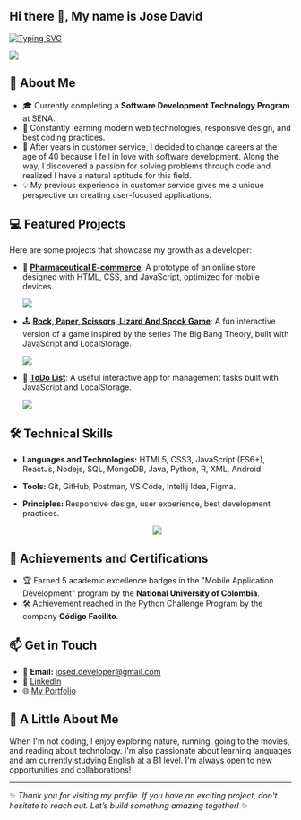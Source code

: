 ## Hi there 👋, My name is Jose David

[![Typing SVG](https://readme-typing-svg.demolab.com?font=Fira+Code&pause=1000&color=06CC39&width=435&lines=Welcome+to+my+GitHub+profile!+%F0%9F%8E%89;I'm+a+Full+Stack+Developer+)](https://git.io/typing-svg)

<!--<img src="https://i.imgur.com/xuzn02J.jpg">-->
<img src="https://i.imgur.com/xV3QQ9w.jpg">

## 🚀 About Me  
- 🎓 Currently completing a **Software Development Technology Program** at SENA.  
- 🌱 Constantly learning modern web technologies, responsive design, and best coding practices.  
- 💼 After years in customer service, I decided to change careers at the age of 40 because I fell in love with software development. Along the way, I discovered a passion for solving problems through code and realized I have a natural aptitude for this field.  
- 💡 My previous experience in customer service gives me a unique perspective on creating user-focused applications.  

## 💻 Featured Projects
Here are some projects that showcase my growth as a developer:

- 🏪 [**Pharmaceutical E-commerce**](https://josedavid038.github.io/Ecommerce_Droguerias_DAO/): A prototype of an online store designed with HTML, CSS, and JavaScript, optimized for mobile devices.
  

  <img src="https://i.imgur.com/mA3t09o.png">

- 🕹️ [**Rock, Paper, Scissors, Lizard And Spock Game**](https://josedavid038.github.io/The-Big-Bang-Theory-Game/): A fun interactive version of a game inspired by the series The Big Bang Theory, built with JavaScript and LocalStorage.


  <img src="https://i.imgur.com/929Qk9Z.png">

- 🌟 [**ToDo List**](https://josedavid038.github.io/toDo-List/): A useful interactive app for management tasks built with JavaScript and LocalStorage.


  <img src="https://i.imgur.com/ZRPeXN3.png">

## 🛠️ Technical Skills
- **Languages and Technologies:** HTML5, CSS3, JavaScript (ES6+), ReactJs, Nodejs, SQL, MongoDB, Java, Python, R, XML, Android.
- **Tools:** Git, GitHub, Postman, VS Code, Intellij Idea, Figma.
- **Principles:** Responsive design, user experience, best development practices.

  <p align="center">
  <a href="https://skillicons.dev">
    <img src="https://skillicons.dev/icons?i=git,html,css,js,react,mysql,mongodb,postman,nodejs,py,anaconda,androidstudio,java,figma,vscode,idea,linux" />
  </a>
</p>

## 🎯 Achievements and Certifications
- 🏆 Earned 5 academic excellence badges in the "Mobile Application Development" program by the **National University of Colombia**.
- 🛠️ Achievement reached in the Python Challenge Program by the company **Código Facilito**.

## 📫 Get in Touch
- 📧 **Email:** [josed.developer@gmail.com](mailto:josed.developer@gmail.com)
- 💼 [LinkedIn](https://www.linkedin.com/in/jose-david-gonzalez-sd/)
- 🌐 [My Portfolio]()

## 🎨 A Little About Me
When I'm not coding, I enjoy exploring nature, running, going to the movies, and reading about technology. I'm also passionate about learning languages and am currently studying English at a B1 level. I'm always open to new opportunities and collaborations!  


---

✨ *Thank you for visiting my profile. If you have an exciting project, don't hesitate to reach out. Let’s build something amazing together!* ✨


